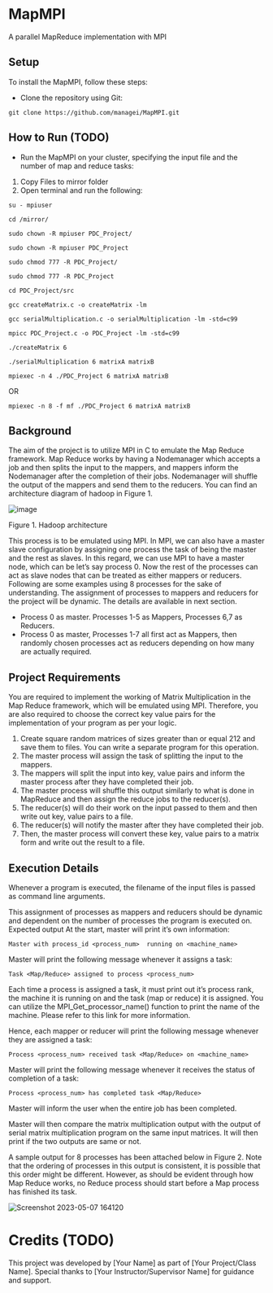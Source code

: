 # MapMPI
A parallel MapReduce implementation with MPI

## Setup
To install the MapMPI, follow these steps:

- Clone the repository using Git:

`git clone https://github.com/managei/MapMPI.git`
 
## How to Run (TODO) 
- Run the MapMPI on your cluster, specifying the input file and the number of map and reduce tasks: 

1. Copy Files to mirror folder
2. Open terminal and run the following:

`su - mpiuser`

`cd /mirror/`

`sudo chown -R mpiuser PDC_Project/`

`sudo chown -R mpiuser PDC_Project`

`sudo chmod 777 -R PDC_Project/`

`sudo chmod 777 -R PDC_Project`

`cd PDC_Project/src`

`gcc createMatrix.c -o createMatrix -lm`

`gcc serialMultiplication.c -o serialMultiplication -lm -std=c99`

`mpicc PDC_Project.c -o PDC_Project -lm -std=c99`

`./createMatrix 6`

`./serialMultiplication 6 matrixA matrixB`

`mpiexec -n 4 ./PDC_Project 6 matrixA matrixB`

OR

`mpiexec -n 8 -f mf ./PDC_Project 6 matrixA matrixB`

## Background

The aim of the project is to utilize MPI in C to emulate the Map Reduce framework. Map Reduce works by having a Nodemanager which accepts a job and then splits the input to the mappers, and mappers inform the Nodemanager after the completion of their jobs. Nodemanager will shuffle the output of the mappers and send them to the reducers. You can find an architecture diagram of hadoop in Figure 1.

![image](https://user-images.githubusercontent.com/72218210/234863164-ee5e7629-d8c6-4fd3-8653-4f2ccc968b39.png)

Figure 1. Hadoop architecture

This process is to be emulated using MPI. In MPI, we can also have a master slave configuration by assigning one process the task of being the master and the rest as slaves. In this regard, we can use MPI to have a master node, which can be let’s say process 0. Now the rest of the processes can act as slave nodes that can be treated as either mappers or reducers. Following are some examples using 8 processes for the sake of understanding. The assignment of processes to mappers and reducers for the project will be dynamic. The details are available in next section.

- Process 0 as master. Processes 1-5 as Mappers, Processes 6,7 as Reducers.
- Process 0 as master, Processes 1-7 all first act as Mappers, then randomly chosen processes act as reducers depending on how many are actually required.

## Project Requirements
You are required to implement the working of Matrix Multiplication in the Map Reduce framework, which will be emulated using MPI. Therefore, you are also required to choose the correct key value pairs for the implementation of your program as per your logic. 

1. Create square random matrices of sizes greater than or equal 212 and save them to files. You can write a separate program for this operation.
2. The master process will assign the task of splitting the input to the mappers.
3. The mappers will split the input into key, value pairs and inform the master process after they have completed their job.
4. The master process will shuffle this output similarly to what is done in MapReduce and then assign the reduce jobs to the reducer(s).
5. The reducer(s) will do their work on the input passed to them and then write out key, value pairs to a file.
6. The reducer(s) will notify the master after they have completed their job.
7. Then, the master process will convert these key, value pairs to a matrix form and write out the result to a file.

## Execution Details
Whenever a program is executed, the filename of the input files is passed as command line arguments.

This assignment of processes as mappers and reducers should be dynamic and dependent on the number of processes the program is executed on.
Expected output
At the start, master will print it’s own information:

`Master with process_id <process_num>  running on <machine_name>`

Master will print the following message whenever it assigns a task: 

`Task <Map/Reduce> assigned to process <process_num>`

Each time a process is assigned a task, it must print out it’s process rank, the machine it is running on and the task (map or reduce) it is assigned. You can utilize the MPI_Get_processor_name() function to print the name of the machine. Please refer to this link for more information. 

Hence, each mapper or reducer will print the following message whenever they are assigned a task:

`Process <process_num> received task <Map/Reduce> on <machine_name>`

Master will print the following message whenever it receives the status of completion of a task:

`Process <process_num> has completed task <Map/Reduce>`

Master will inform the user when the entire job has been completed. 

Master will then compare the matrix multiplication output with the output of serial matrix multiplication program on the same input matrices. It will then print if the two outputs are same or not.

A sample output for 8 processes has been attached below in Figure 2. Note that the ordering of processes in this output is consistent, it is possible that this order might be different. However, as should be evident through how Map Reduce works, no Reduce process should start before a Map process has finished its task.

![Screenshot 2023-05-07 164120](https://user-images.githubusercontent.com/90345992/236675345-38641d45-d667-4ace-a8ac-b7503c5add29.png)

# Credits (TODO)
This project was developed by [Your Name] as part of [Your Project/Class Name]. Special thanks to [Your Instructor/Supervisor Name] for guidance and support.
